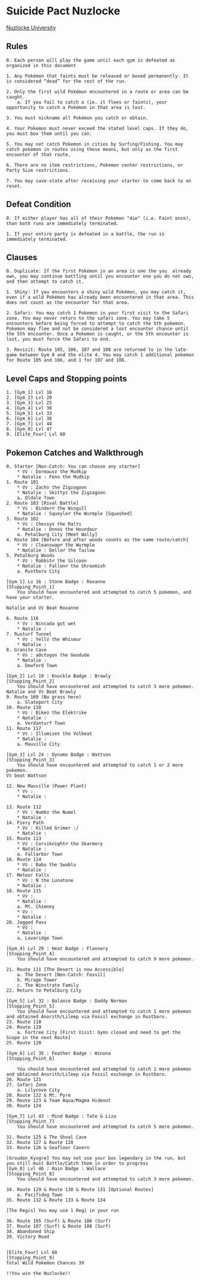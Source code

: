 # Suicide Pact Nuzlocke

[Nuzlocke University](https://nuzlockeuniversity.ca/nuzlocke-rules/)

## Rules

	0. Each person will play the game until each gym is defeated as organized in this document
	
	1. Any Pokémon that faints must be released or boxed permanently. It is considered “dead” for the rest of the run.
	
	2. Only the first wild Pokémon encountered in a route or area can be caught.
		a. If you fail to catch a (ie. it flees or faints), your opportunity to catch a Pokémon in that area is lost.
	
	3. You must nickname all Pokémon you catch or obtain.
	
	4. Your Pokemon must never exceed the stated level caps. If they do, you must box them until you can.
	
	5. You may not catch Pokemon in cities by Surfing/Fishing. You may catch pokemon in routes using these means, but only as the first encounter of that route. 
	
	6. There are no item restrictions, Pokemon center restrictions, or Party Size restrictions.
	
	7. You may save-state after receiving your starter to come back to on reset.
	
## Defeat Condition

	0. If either player has all of their Pokemon "die" (i.e. Faint once), than both runs are immediately terminated. 
	
	1. If your entire party is defeated in a battle, the run is immediately terminated.
	

## Clauses

	0. Duplicate: If the first Pokémon in an area is one the you  already own, you may continue battling until you encounter one you do not own, and then attempt to catch it.
	
	1. Shiny: If you encounters a shiny wild Pokémon, you may catch it, even if a wild Pokémon has already been encountered in that area. This does not count as the encounter for that area.
	
	2. Safari: You may catch 1 Pokemon in your first visit to the Safari zone. You may never return to the safari zone. You may take 5 encounters before being forced to attempt to catch the 5th pokemon. Pokemon may flee and not be considered a lost encounter chance until the 5th encounter. Once a Pokemon is caught, or the 5th encounter is lost, you must force the Safari to end. 
	
	3. Revisit: Route 105, 106, 107 and 108 are returned to in the late-game between Gym 8 and the elite 4. You may catch 1 additional pokemon for Route 105 and 106, and 1 for 107 and 108. 
	
## Level Caps and Stopping points

	1. [Gym_1] Lvl 16
	2. [Gym_2] Lvl 20
	3. [Gym_3] Lvl 25
	4. [Gym_4] Lvl 30
	5. [Gym_5] Lvl 33
	6. [Gym_6] Lvl 36
	7. [Gym_7] Lvl 44
	8. [Gym_8] Lvl 47
	9. [Elite_Four] Lvl 60

## Pokemon Catches and Walkthrough

	0. Starter [Non-Catch: You can choose any starter]
		* V♀ : Dormaus♀ the Mudkip
		* Natalie : Fenn the Mudkip
	1. Route 101
		* V♀ : Zach♀ the Zigzagoon 
		* Natalie : Skitty♀ the Zigzagoon
		a. Oldale Town
	2. Route 103 [Rival Battle]
		* V♀ : Binder♂ the Wingull
		* Natalie : Squeyle♂ the Wurmple [Squashed]
	3. Route 102
		* V♀ : Chessy♀ the Ralts
		* Natalie : Onno♀ the Houndour
		a. Petalburg City [Meet Wally]
	4. Route 104 [Before and after woods counts as the same route/catch]
		* V♀ : Cleanswap♂ the Wurmple
		* Natalie : Dello♂ the Tailow 
	5. Petalburg Woods
		* V♀ : Rabbit♂ the Silcoon
		* Natalie : Fallon♂ the Shroomish
		a. Rustboro City
		
	[Gym_1] Lv 16 : Stone Badge : Roxanne
	[Stopping_Point_1]
		You should have encountered and attempted to catch 5 pokemon, and have your starter. 
		
	Natalie and V♀ Beat Roxanne
		
	6. Route 116
		* V♀ : Nincada got wet
		* Natalie : 
	7. Rusturf Tunnel
		* V♀ : Yell♀ the Whismur
		* Natalie : 
	8. Granite Cave
		* V♀ : aOctogon the Geodude
		* Natalie : 
		a. Dewford Town
		
	[Gym_2] Lvl 19 : Knuckle Badge : Brawly
	[Stopping_Point_2]
		You should have encountered and attempted to catch 3 more pokemon. 
	Natalie and V♀ Beat Brawly
	9. Route 109 (No grass here)
		a. Slateport City
	10. Route 110
		* V♀ : Bike♀ the Elektrike
		* Natalie : 
		a. Verdanturf Town
	11. Route 117
		* V♀ : Illumise♀ the Volbeat
		* Natalie : 
		a. Mauville City
		
	[Gym_3] Lvl 24 : Dynamo Badge : Wattson
	[Stopping_Point_3]
		You should have encountered and attempted to catch 1 or 2 more pokemon. 
	V♀ beat Wattson
		
	12. New Mauville (Power Plant)
		* V♀ : 
		* Natalie : 

	13. Route 112
		* V♀ : Numb♀ the Numel
		* Natalie : 
	14. Fiery Path
		* V♀ : Killed Grimer :/
		* Natalie : 
	15. Route 113
		* V♀ : Corviknight♂ the Skarmory
		* Natalie : 
		a. Fallarbor Town
	16. Route 114
		* V♀ : Babu the Swablu
		* Natalie : 
	17. Meteor Falls
		* V♀ : N the Lunatone
		* Natalie : 
	18. Route 115
		* V♀ : 
		* Natalie : 
		a. Mt. Chimney
		* V♀ : 
		* Natalie : 
	20. Jagged Pass
		* V♀ : 
		* Natalie : 
		a. Lavaridge Town
		
	[Gym_4] Lvl 29 : Heat Badge : Flannery
	[Stopping_Point_4]
		You should have encountered and attempted to catch 9 more pokemon.
		
	21. Route 111 [The Desert is now Accessible]
		a. The Desert [Non-Catch: Fossil]
		b. Mirage Tower
		c. The Winstrate Family
	22. Return to Petalburg City
	
	[Gym_5] Lvl 32 : Balance Badge : Daddy Norman
	[Stopping_Point_5]
		You should have encountered and attempted to catch 1 more pokemon and obtained Anorith/Lileep via Fossil exchange in Rustboro.
	23. Route 118
	24. Route 119
		a. Fortree City [First Visit: Gyms closed and need to get the Scope in the next Route]
	25. Route 120
	
	[Gym_6] Lvl 35 : Feather Badge : Winona 
	[Stopping_Point_6]
	
		You should have encountered and attempted to catch 1 more pokemon and obtained Anorith/Lileep via Fossil exchange in Rustboro.
	26. Route 121
	27. Safari Zone
		a. Lilycove City
	28. Route 122 & Mt. Pyre
	29. Route 123 & Team Aqua/Magma Hideout
	30. Route 124
	
	[Gym_7] Lvl 43 : Mind Badge : Tate & Liza 
	[Stopping_Point_7]
		You should have encountered and attempted to catch 5 more pokemon.
	
	31. Route 125 & The Shoal Cave
	32. Route 127 & Route 128
	33. Route 126 & Seafloor Cavern
	
	[Groudon_Kyogre] You may not use your box legendary in the run, but you still must Battle/Catch them in order to progress
	[Gym_8] Lvl 46 : Rain Badge : Wallace
	[Stopping_Point_8]
		You should have encountered and attempted to catch 3 more pokemon.
	
	34. Route 129 & Route 130 & Route 131 [Optional Routes]
		a. Pacifidog Town
	35. Route 132 & Route 133 & Route 134
	
	[The Regis] You may use 1 Regi in your run
	
	36. Route 105 (Surf) & Route 106 (Surf)
	37. Route 107 (Surf) & Route 108 (Surf) 
	38. Abandoned Ship
	39. Victory Road
	
	
	[Elite_Four] Lvl 60
	[Stopping_Point_9]
	Total Wild Pokemon Chances 39
	 
	!!You win the Nuzlocke!!
	
	
